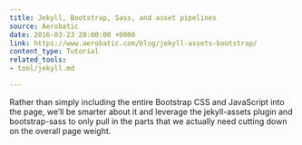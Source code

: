 ```yaml
---
title: Jekyll, Bootstrap, Sass, and asset pipelines
source: Aerobatic
date: 2016-03-23 20:00:00 +0000
link: https://www.aerobatic.com/blog/jekyll-assets-bootstrap/
content_type: Tutorial
related_tools:
- tool/jekyll.md

---
```

Rather than simply including the entire Bootstrap CSS and JavaScript into the page, we’ll be smarter about it and leverage the jekyll-assets plugin and bootstrap-sass to only pull in the parts that we actually need cutting down on the overall page weight.





